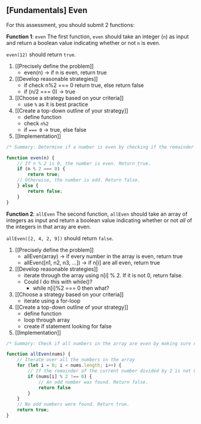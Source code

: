 ## [Fundamentals] Even

For this assessment, you should submit 2 functions:

**Function 1**: `even`
The first function, `even` should take an integer (`n`) as input and return a boolean value indicating whether or not `n` is even.

`even(12)` should return `true`.

1. [[Precisely define the problem]] 
	- even(n) -> if n is even, return true
2. [[Develop reasonable strategies]]
	- if check n%2 === 0 return true, else return false
	- if (n/2 === 0) -> true
3. [[Choose a strategy based on your criteria]]
	- use `%` as it is best practice
4. [[Create a top-down outline of your strategy]]
	- define function
	- check `n%2` 
	- if `=== 0` -> true, else false
5. [[Implementation]]
```javascript
/* Summary: Determine if a number is even by checking if the remainder of the number divided by 2 is 0. */

function even(n) {
    // If n % 2 is 0, the number is even. Return true.
    if (n % 2 === 0) {
        return true;
    // Otherwise, the number is odd. Return false.
    } else {
        return false; 
    }
}

```

**Function 2**: `allEven`
The second function, `allEven` should take an array of integers as input and return a boolean value indicating whether or not _all_ of the integers in that array are even.

`allEven([2, 4, 2, 9])` should return `false`.

1. [[Precisely define the problem]]
	- allEven(array) -> if every number in the array is even, return true
	-  allEven([n1, n2, n3, ...]) -> if n[i] are all even, return true
2. [[Develop reasonable strategies]]
	- iterate through the array using n[i] % 2. If it is not 0, return false. 
	- Could I do this with while()?
		- while n[i]%2 === 0 then what? 
3. [[Choose a strategy based on your criteria]]
	- iterate using a for-loop
4. [[Create a top-down outline of your strategy]]
	- define function
	- loop through array
	- create if statement looking for false
5. [[Implementation]]
```javascript
/* Summary: Check if all numbers in the array are even by making sure no number has a remainder when divided by 2. */

function allEven(nums) {
    // Iterate over all the numbers in the array
    for (let i = 0; i < nums.length; i++) {
        // If the remainder of the current number divided by 2 is not 0, the number is odd.
        if (nums[i] % 2 !== 0) {
            // An odd number was found. Return false. 
            return false
        }
    }
    // No odd numbers were found. Return true. 
    return true; 
}
```

